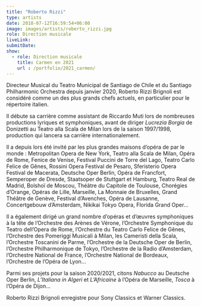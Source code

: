 ```yaml
---
title: "Roberto Rizzi"
type: artists
date: 2018-07-12T16:59:54+06:00
image: images/artists/roberto_rizzi.jpg
role: Direction musicale
liveLink: 
submitDate: 
show:
  - role: Direction musicale
    title: Carmen en 2021
    url : /portfolio/2021_carmen/
---
```


Directeur Musical du Teatro Municipal de Santiago de Chile et du Santiago Philharmonic Orchestra depuis janvier 2020, 
Roberto Rizzi Brignoli est considéré comme un des plus grands chefs actuels, en particulier pour le répertoire italien.

Il débute sa carrière comme assistant de Riccardo Muti lors de nombreuses productions lyriques et symphoniques, 
avant de diriger *Lucrezia Borgia* de Donizetti au Teatro alla Scala de Milan lors de la saison 1997/1998, 
production qui lancera sa carrière internationalement.

Il a depuis lors été invité par les plus grandes maisons d’opéra de par le monde : Metropolitan Opera de New York, 
Teatro alla Scala de Milan, Opéra de Rome, Fenice de Venise, Festival Puccini de Torre del Lago, Teatro Carlo Felice de Gênes, 
Rossini Opera Festival de Pesaro, Sferisterio Opera Festival de Macerata, Deutsche Oper Berlin, Opéra de Francfort, 
Semperoper de Dresde, Staatsoper de Stuttgart et Hamburg, Teatro Real de Madrid, Bolshoï de Moscou, 
Théâtre du Capitole de Toulouse, Chorégies d’Orange, Opéras de Lille, Marseille, La Monnaie de Bruxelles, 
Grand Théâtre de Genève, Festival d’Avenches, Opéra de Lausanne, Concertgebouw d’Amsterdam, Nikikai Tokyo Opera, Florida Grand Oper...

Il a également dirigé un grand nombre d’opéras et d’œuvres symphoniques à la tête de l’Orchestre des Arènes de Vérone, 
l’Orchestre Symphonique du Teatro dell’Opera de Rome, l’Orchestre du Teatro Carlo Felice de Gênes, 
l’Orchestre des Pomeriggi Musicali à Milan, les Cameristi della Scala, l’Orchestre Toscanini de Parme, 
l’Orchestre de la Deutsche Oper de Berlin, l’Orchestre Philharmonique de Tokyo, l’Orchestre de la Radio d’Amsterdam, 
l’Orchestre National de France, l’Orchestre National de Bordeaux, l’Orchestre de l’Opéra de Lyon...

Parmi ses projets pour la saison 2020/2021, citons *Nabucco* au Deutsche Oper Berlin, *L’Italiana in Algeri* et *L’Africaine* 
à l’Opéra de Marseille, *Tosca* à l’Opéra de Dijon...

Roberto Rizzi Brignoli enregistre pour Sony Classics et Warner Classics.
